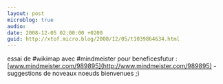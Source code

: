 ```yaml
---
layout: post
microblog: true
audio: 
date: 2008-12-05 02:00:00 +0200
guid: http://xtof.micro.blog/2008/12/05/t1039864634.html
---
```

essai de #wikimap avec #mindmeister pour beneficesfutur : [www.mindmeister.com/989895](http://www.mindmeister.com/989895) - suggestions de noveaux noeuds bienvenues ;)
